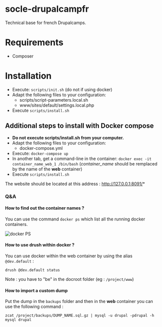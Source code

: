 # socle-drupalcampfr

Technical base for french Drupalcamps.

# Requirements

* Composer

# Installation

* Execute: `scripts/init.sh`  (do not if using docker)
* Adapt the following files to your configuration:
  * scripts/script-parameters.local.sh
  * www/sites/default/settings.local.php
* Execute `scripts/install.sh`

## Additional steps to install with Docker compose

* **Do not execute scripts/install.sh from your computer.**
* Adapt the following files to your configuration:
  * docker-compose.yml
* Execute: `docker-compose up`
* In another tab, get a command-line in the container:
`docker exec -it container_name_web_1 /bin/bash`
 (*container_name* should be remplaced by the name of the **web** container)
* Execute `scripts/install.sh`

The website should be located at this address : http://127.0.0.1:8091/*

### Q&A
#### How to find out the container names ?
You can use the command `docker ps` which list all the running docker containers.

![docker PS](http://i.imgur.com/SDgHsqs.png)

#### How to use drush within docker ?
You can use docker within the web container by using the alias `@dev.default` :

```
drush @dev.default status
```

Note : you have to "be" in the docroot folder (eg : `/project/www`)

#### How to import a custom dump

Put the dump in the `backups` folder and then in the **web** container you can use the following command :
```
zcat /project/backups/DUMP_NAME.sql.gz | mysql -u drupal -pdrupal -h mysql drupal
```
